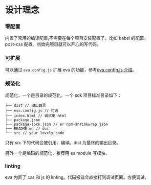 # 设计理念

### 零配置

内置了常用的编译配置,不需要在每个项目安装配置了。比如 babel 的配置， post-css
配置。初始完项目就可以开心的写代码。

### 可扩展

可以通过 `eva.config.js` 扩展 eva 的功能，参考[eva.config.js 介绍](EVA-CONFIG.md)。

### 规范化

规范化，一个是目录的规范化，一个 sdk 项目标准目录如下：

```
├── dist // 输出目录
├── eva.config.js // 可选
├── index.html // 调试用 html
├── package.json
├── package-lock.json // or npm-shrinkwrap.json
├── README.md // doc
└── src // your lovely code

```

只有 src 下的代码会被引用、编译。dist 为最终的输出目录。

另外一个是编码的规范化，推荐用 es module 写模块。

### linting

eva 内置了 css 和 js 的 linting。代码报错会直接打到调试页面。方便调试。
